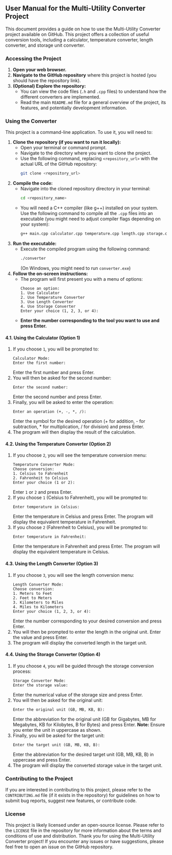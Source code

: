 ## User Manual for the Multi-Utility Converter Project

This document provides a guide on how to use the Multi-Utility Converter project available on GitHub. This project offers a collection of useful conversion tools, including a calculator, temperature converter, length converter, and storage unit converter.

### Accessing the Project
1.  **Open your web browser.**
2.  **Navigate to the GitHub repository** where this project is hosted (you should have the repository link).
3.  **(Optional) Explore the repository:**
    * You can view the code files (`.h` and `.cpp` files) to understand how the different converters are implemented.
    * Read the main `README.md` file for a general overview of the project, its features, and potentially development information.
### Using the Converter
This project is a command-line application. To use it, you will need to:
1.  **Clone the repository (if you want to run it locally):**
    * Open your terminal or command prompt.
    * Navigate to the directory where you want to clone the project.
    * Use the following command, replacing `<repository_url>` with the actual URL of the GitHub repository:
        ```bash
        git clone <repository_url>
        ```
2.  **Compile the code:**
    * Navigate into the cloned repository directory in your terminal:
        ```bash
        cd <repository_name>
        ```
    * You will need a C++ compiler (like g++) installed on your system. Use the following command to compile all the `.cpp` files into an executable (you might need to adjust compiler flags depending on your system):
        ```bash
        g++ main.cpp calculator.cpp temperature.cpp length.cpp storage.cpp -o converter
        ```
3.  **Run the executable:**
    * Execute the compiled program using the following command:
        ```bash
        ./converter
        ```
        (On Windows, you might need to run `converter.exe`)
4.  **Follow the on-screen instructions:**
    * The program will first present you with a menu of options:
        ```
        Choose an option:
        1. Use Calculator
        2. Use Temperature Converter
        3. Use Length Converter
        4. Use Storage Converter
        Enter your choice (1, 2, 3, or 4):
        ```
    * **Enter the number corresponding to the tool you want to use and press Enter.**
#### 4.1. Using the Calculator (Option 1)

1.  If you choose `1`, you will be prompted to:
    ```
    Calculator Mode:
    Enter the first number:
    ```
    Enter the first number and press Enter.
2.  You will then be asked for the second number:
    ```
    Enter the second number:
    ```
    Enter the second number and press Enter.
3.  Finally, you will be asked to enter the operation:
    ```
    Enter an operation (+, -, *, /):
    ```
    Enter the symbol for the desired operation (+ for addition, - for subtraction, \* for multiplication, / for division) and press Enter.
4.  The program will then display the result of the calculation.
#### 4.2. Using the Temperature Converter (Option 2)
1.  If you choose `2`, you will see the temperature conversion menu:
    ```
    Temperature Converter Mode:
    Choose conversion:
    1. Celsius to Fahrenheit
    2. Fahrenheit to Celsius
    Enter your choice (1 or 2):
    ```
    Enter `1` or `2` and press Enter.
2.  If you choose `1` (Celsius to Fahrenheit), you will be prompted to:
    ```
    Enter temperature in Celsius:
    ```
    Enter the temperature in Celsius and press Enter. The program will display the equivalent temperature in Fahrenheit.
3.  If you choose `2` (Fahrenheit to Celsius), you will be prompted to:
    ```
    Enter temperature in Fahrenheit:
    ```
    Enter the temperature in Fahrenheit and press Enter. The program will display the equivalent temperature in Celsius.

#### 4.3. Using the Length Converter (Option 3)
1.  If you choose `3`, you will see the length conversion menu:
    ```
    Length Converter Mode:
    Choose conversion:
    1. Meters to Feet
    2. Feet to Meters
    3. Kilometers to Miles
    4. Miles to Kilometers
    Enter your choice (1, 2, 3, or 4):
    ```
    Enter the number corresponding to your desired conversion and press Enter.
2.  You will then be prompted to enter the length in the original unit. Enter the value and press Enter.
3.  The program will display the converted length in the target unit.

#### 4.4. Using the Storage Converter (Option 4)
1.  If you choose `4`, you will be guided through the storage conversion process:
    ```
    Storage Converter Mode:
    Enter the storage value:
    ```
    Enter the numerical value of the storage size and press Enter.
2.  You will then be asked for the original unit:
    ```
    Enter the original unit (GB, MB, KB, B):
    ```
    Enter the abbreviation for the original unit (GB for Gigabytes, MB for Megabytes, KB for Kilobytes, B for Bytes) and press Enter. **Note:** Ensure you enter the unit in uppercase as shown.
3.  Finally, you will be asked for the target unit:
    ```
    Enter the target unit (GB, MB, KB, B):
    ```
    Enter the abbreviation for the desired target unit (GB, MB, KB, B) in uppercase and press Enter.
4.  The program will display the converted storage value in the target unit.

### Contributing to the Project
If you are interested in contributing to this project, please refer to the `CONTRIBUTING.md` file (if it exists in the repository) for guidelines on how to submit bug reports, suggest new features, or contribute code.

### License
This project is likely licensed under an open-source license. Please refer to the `LICENSE` file in the repository for more information about the terms and conditions of use and distribution.
Thank you for using the Multi-Utility Converter project! If you encounter any issues or have suggestions, please feel free to open an issue on the GitHub repository.
